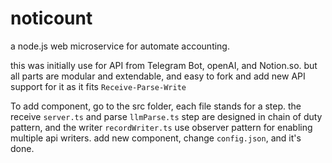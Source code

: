 # noticount
a node.js web microservice for automate accounting.

this was initially use for API from Telegram Bot, openAI, and Notion.so.
but all parts are modular and extendable, and easy to fork and add new API support for it as it fits ``Receive-Parse-Write`` 

To add component, go to the src folder, each file stands for a step. the receive ``server.ts`` and parse ``llmParse.ts`` step are designed in chain of duty pattern, and the writer ``recordWriter.ts`` use observer pattern for enabling multiple api writers.
add new component, change ``config.json``, and it's done.